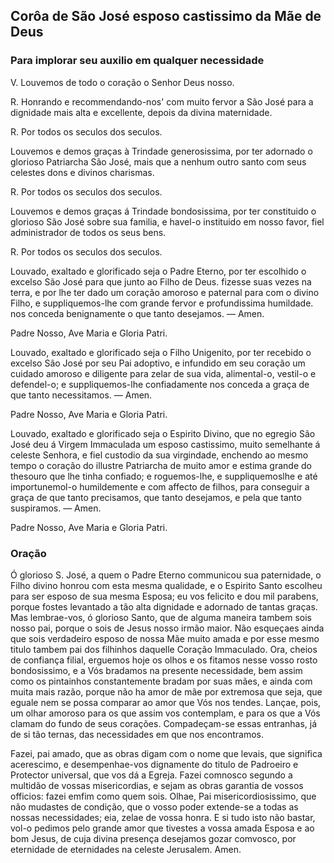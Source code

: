 ## Corôa de São José esposo castissimo da Mãe de Deus

### Para implorar seu auxilio em qualquer necessidade

V. Louvemos de todo o coração o Senhor Deus nosso.

R. Honrando e recommendando-nos' com muito fervor a São José para a dignidade mais alta e excellente, depois da divina maternidade.

R. Por todos os seculos dos seculos.

Louvemos e demos graças à Trindade generosissima, por ter adornado o glorioso Patriarcha São José, mais que a nenhum outro santo com seus celestes dons e divinos charismas.

R. Por todos os seculos dos seculos.

Louvemos e demos graças á Trindade bondosissima, por ter constituido o glorioso São José sobre sua familia, e havel-o instituido em nosso favor, fiel administrador de todos os seus bens.

R. Por todos os seculos dos seculos.

Louvado, exaltado e glorificado seja o Padre Eterno, por ter escolhido o excelso São José para que junto ao Filho de Deus. fizesse suas vezes na terra, e por lhe ter dado um coração amoroso e paternal para com o divino Filho, e suppliquemos-lhe com grande fervor e profundissima humildade. nos conceda benignamente o que tanto desejamos. — Amen.

Padre Nosso, Ave Maria e Gloria Patri.

Louvado, exaltado e glorificado seja o Filho Unigenito, por ter recebido o excelso São José por seu Pai adoptivo, e infundido em seu coração um cuidado amoroso e diligente para zelar de sua vida, alimental-o, vestil-o e defendel-o; e suppliquemos-lhe confiadamente nos conceda a graça de que tanto necessitamos. — Amen.

Padre Nosso, Ave Maria e Gloria Patri.

Louvado, exaltado e glorificado seja o Espirito Divino, que no egregio São José deu á Virgem Immaculada um esposo castissimo, muito semelhante á celeste Senhora, e fiel custodio da sua virgindade, enchendo ao mesmo tempo o coração do illustre Patriarcha de muito amor e estima grande do thesouro que lhe tinha confiado; e roguemos-lhe, e suppliquemoslhe e até importunemol-o humildemente e com affecto de filhos, para conseguir a graça de que tanto precisamos, que tanto desejamos, e pela que tanto suspiramos. — Amen.

Padre Nosso, Ave Maria e Gloria Patri.

### Oração

Ó glorioso S. José, a quem o Padre Eterno communicou sua paternidade, o Filho divino honrou com esta mesma qualidade, e o Espirito Santo escolheu para ser esposo de sua mesma Esposa; eu vos felicito e dou mil parabens, porque fostes levantado a tão alta dignidade e adornado de tantas graças. Mas lembrae-vos, ó glorioso Santo, que de alguma maneira tambem sois nosso pai, porque o sois de Jesus nosso irmão maior. Não esqueçaes ainda que sois verdadeiro esposo de nossa Mãe muito amada e por esse mesmo titulo tambem pai dos filhinhos daquelle Coração Immaculado. Ora, cheios de confiança filial, erguemos hoje os olhos e os fitamos nesse vosso rosto bondosissimo, e a Vós bradamos na presente necessidade, bem assim como os pintainhos constantemente bradam por suas mães, e ainda com muita mais razão, porque não ha amor de mãe por extremosa que seja, que eguale nem se possa comparar ao amor que Vós nos tendes. Lançae, pois, um olhar amoroso para os que assim vos contemplam, e para os que a Vós clamam do fundo de seus corações. Compadeçam-se essas entranhas, já de si tão ternas, das necessidades em que nos encontramos.

Fazei, pai amado, que as obras digam com o nome que levais, que significa acerescimo, e desempenhae-vos dignamente do titulo de Padroeiro e Protector universal, que vos dá a Egreja. Fazei comnosco segundo a multidão de vossas misericordias, e sejam as obras garantia de vossos officios: fazei emfim como quem sois. Olhae, Pai misericordiosissimo, que não mudastes de condição, que o vosso poder extende-se a todas as nossas necessidades; eia, zelae de vossa honra. E si tudo isto não bastar, vol-o pedimos pelo grande amor que tivestes a vossa amada Esposa e ao bom Jesus, de cuja divina presença desejamos gozar comvosco, por eternidade de eternidades na celeste Jerusalem. Amen.